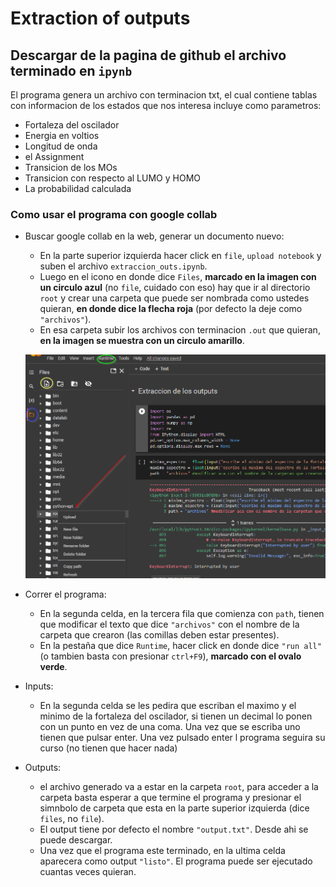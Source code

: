 # Extraction of outputs


## Descargar de la pagina de github el archivo terminado en ``ipynb``

El programa genera un archivo con terminacion txt, el cual contiene tablas con informacion de los estados que nos interesa incluye como parametros:
* Fortaleza del oscilador
* Energia en voltios
* Longitud de onda
* el Assignment
* Transicion de los MOs
* Transicion con respecto al LUMO y HOMO
* La probabilidad calculada
### Como usar el programa con google collab

* Buscar google collab en la web, generar un documento nuevo:
    *  En la parte superior izquierda hacer click en ``file``, ``upload notebook`` y suben el archivo ``extraccion_outs.ipynb``.
    *  Luego en el icono en donde dice ``Files``, **marcado en la imagen con un circulo azul** (no ``file``, cuidado con eso) hay que ir al directorio ``root`` y crear una carpeta que puede ser nombrada como ustedes quieran, **en donde dice la flecha roja** (por defecto la deje como ``"archivos"``).
    *  En esa carpeta subir los archivos con terminacion ``.out`` que quieran, **en la imagen se muestra con un circulo amarillo**.

    ![](images/googllecollabhelper.png)
* Correr el programa:
    * En la segunda celda, en la tercera fila que comienza con ``path``, tienen que modificar el texto que dice ``"archivos"`` con el nombre de la carpeta que crearon (las comillas deben estar presentes).
    * En la pestaña que dice ``Runtime``, hacer click en donde dice ``"run all"`` (o tambien basta con presionar ``ctrl+F9``), **marcado con el ovalo verde**.
* Inputs:
    * En la segunda celda se les pedira que escriban el maximo y el minimo de la fortaleza del oscilador, si tienen un decimal lo ponen con un punto en vez de una coma. Una vez que se escriba uno tienen que pulsar enter. Una vez pulsado enter l programa seguira su curso (no tienen que hacer nada)
* Outputs:
    * el archivo generado va a estar en la carpeta ``root``, para acceder a la carpeta basta esperar a que termine el programa y presionar el simnbolo de carpeta que esta en la parte superior izquierda (dice ``files``, no ``file``).
    * El output tiene por defecto el nombre ``"output.txt"``. Desde ahi se puede descargar.
    * Una vez que el programa este terminado, en la ultima celda aparecera como output ``"listo"``. El programa puede ser ejecutado cuantas veces quieran.

